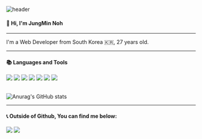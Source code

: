

![header](https://capsule-render.vercel.app/api?type=Waving&color=000000&height=150&section=header&text=JM's%20hub&fontColor=ffffff&fontSize=70&animation=fadeIn&fontAlignY=55&desc=%20&descAlignY=62&descAlign=62)
  
####  :wave: Hi, I'm JungMin Noh

<hr/>
 I'm a Web Developer from South Korea 🇰🇷, 27 years old.
<br/>
 <hr/>
  
####  📚 Languages and Tools

<div align>
<img src="https://img.shields.io/badge/JAVA-007396?style=flat-square&logo=Java&logoColor=white">
<img src="https://img.shields.io/badge/Spring Boot-6DB33F?style=flat-square&logo=springboot&logoColor=white">
<img src="https://img.shields.io/badge/MariaDB-003545?style=flat-square&logo=mariadb&logoColor=white"/>
<img src="https://img.shields.io/badge/MySQL-4479A1?style=flat-square&logo=MySQL&logoColor=white">
<img src="https://img.shields.io/badge/aws-232F3E?style=flat-square&logo=Amazon aws&logoColor=white">
<img src="https://img.shields.io/badge/intellijidea-2C2255?style=flat-square&logo=intellijidea&logoColor=white">
<img src="https://img.shields.io/badge/github-181717?style=flat-square&logo=github&logoColor=white">
</div>
   <br/>
   
 ![Anurag's GitHub stats](https://github-readme-stats.vercel.app/api?username=Junggggggggmin&show_icons=true&theme=transparent)

   

<hr/>

#### 📞 Outside of Github, You can find me below:
<a href="mailto:modify2918@gmail.com" target="_blank"><img src="https://img.shields.io/badge/modify2918@gmail.com-EA4335?style=flat-square&logo=Gmail&logoColor=white"></a>
<a href="https://www.instagram.com/aaszzz_/" target="_blank"><img src="https://img.shields.io/badge/Instagram-E4405F?style=flat-square&logo=Instagram&logoColor=white"/></a>
